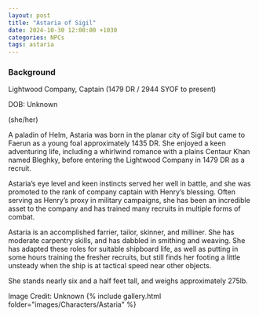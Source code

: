 ```yaml
---
layout: post
title: "Astaria of Sigil"
date: 2024-10-30 12:00:00 +1030
categories: NPCs
tags: astaria
---
```

### Background
Lightwood Company, Captain (1479 DR / 2944 SYOF to present)

DOB: Unknown

(she/her)




A paladin of Helm, Astaria was born in the planar city of Sigil but came to Faerun as a young foal approximately 1435 DR. She enjoyed a keen adventuring life, including a whirlwind romance with a plains Centaur Khan named Bleghky, before entering the Lightwood Company in 1479 DR as a recruit.

Astaria’s eye level and keen instincts served her well in battle, and she was promoted to the rank of company captain with Henry’s blessing. Often serving as Henry’s proxy in military campaigns, she has been an incredible asset to the company and has trained many recruits in multiple forms of combat.

Astaria is an accomplished farrier, tailor, skinner, and milliner. She has moderate carpentry skills, and has dabbled in smithing and weaving. She has adapted these roles for suitable shipboard life, as well as putting in some hours training the fresher recruits, but still finds her footing a little unsteady when the ship is at tactical speed near other objects.

She stands nearly six and a half feet tall, and weighs approximately 275lb.





Image Credit: Unknown
{% include gallery.html folder="images/Characters/Astaria" %}